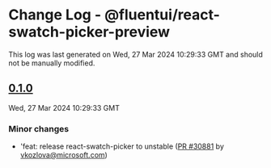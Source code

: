 # Change Log - @fluentui/react-swatch-picker-preview

This log was last generated on Wed, 27 Mar 2024 10:29:33 GMT and should not be manually modified.

<!-- Start content -->

## [0.1.0](https://github.com/microsoft/fluentui/tree/@fluentui/react-swatch-picker-preview_v0.1.0)

Wed, 27 Mar 2024 10:29:33 GMT

### Minor changes

- 'feat: release react-swatch-picker to unstable ([PR #30881](https://github.com/microsoft/fluentui/pull/30881) by vkozlova@microsoft.com)
